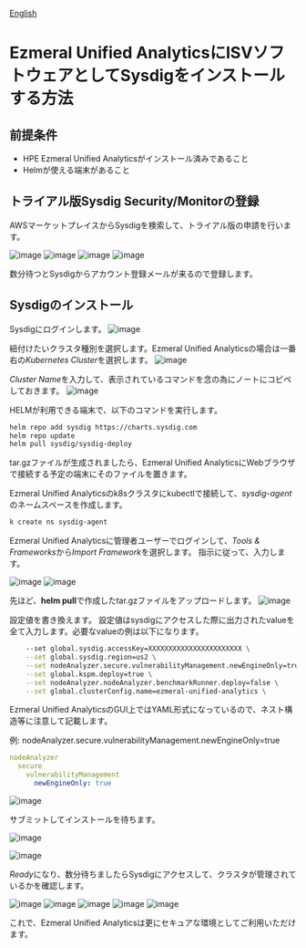 [English](./README_en.md)
# Ezmeral Unified AnalyticsにISVソフトウェアとしてSysdigをインストールする方法

## 前提条件
- HPE Ezmeral Unified Analyticsがインストール済みであること
- Helmが使える端末があること

## トライアル版Sysdig Security/Monitorの登録
AWSマーケットプレイスからSysdigを検索して、トライアル版の申請を行います。

![image](./pics/trial-registration01.png)
![image](./pics/trial-registration02.png)
![image](./pics/trial-registration03.png)
![image](./pics/trial-registration04.png)

数分待つとSysdigからアカウント登録メールが来るので登録します。

## Sysdigのインストール
Sysdigにログインします。
![image](./pics/installation01.png)

紐付けたいクラスタ種別を選択します。Ezmeral Unified Analyticsの場合は一番右の*Kubernetes Cluster*を選択します。
![image](./pics/installation02.png)

*Cluster Name*を入力して、表示されているコマンドを念の為にノートにコピペしておきます。
![image](./pics/installation03.png)

HELMが利用できる端末で、以下のコマンドを実行します。

```bash
helm repo add sysdig https://charts.sysdig.com
helm repo update
helm pull sysdig/sysdig-deploy
```

tar.gzファイルが生成されましたら、Ezmeral Unified AnalyticsにWebブラウザで接続する予定の端末にそのファイルを置きます。


Ezmeral Unified Analyticsのk8sクラスタにkubectlで接続して、*sysdig-agent*のネームスペースを作成します。

```bash
k create ns sysdig-agent
```

Ezmeral Unified Analyticsに管理者ユーザーでログインして、*Tools & Frameworks*から*Import Framework*を選択します。
指示に従って、入力します。

![image](./pics/installation04.png)
![image](./pics/installation05.png)

先ほど、**helm pull**で作成したtar.gzファイルをアップロードします。
![image](./pics/installation06.png)

設定値を書き換えます。
設定値はsysdigにアクセスした際に出力されたvalueを全て入力します。必要なvalueの例は以下になります。

```bash
    --set global.sysdig.accessKey=XXXXXXXXXXXXXXXXXXXXXXX \
    --set global.sysdig.region=us2 \
    --set nodeAnalyzer.secure.vulnerabilityManagement.newEngineOnly=true \
    --set global.kspm.deploy=true \
    --set nodeAnalyzer.nodeAnalyzer.benchmarkRunner.deploy=false \
    --set global.clusterConfig.name=ezmeral-unified-analytics \
```

Ezmeral Unified AnalyticsのGUI上ではYAML形式になっているので、ネスト構造等に注意して記載します。

例: nodeAnalyzer.secure.vulnerabilityManagement.newEngineOnly=true

```yaml
nodeAnalyzer
  secure
    vulnerabilityManagement
      newEngineOnly: true
```

![image](./pics/installation07.png)

サブミットしてインストールを待ちます。

![image](./pics/installation08.png)

![image](./pics/installation09.png)

*Ready*になり、数分待ちましたらSysdigにアクセスして、クラスタが管理されているかを確認します。

![image](./pics/post-installation01.png)
![image](./pics/post-installation02.png)
![image](./pics/post-installation03.png)
![image](./pics/post-installation04.png)
![image](./pics/post-installation05.png)

これで、Ezmeral Unified Analyticsは更にセキュアな環境としてご利用いただけます。